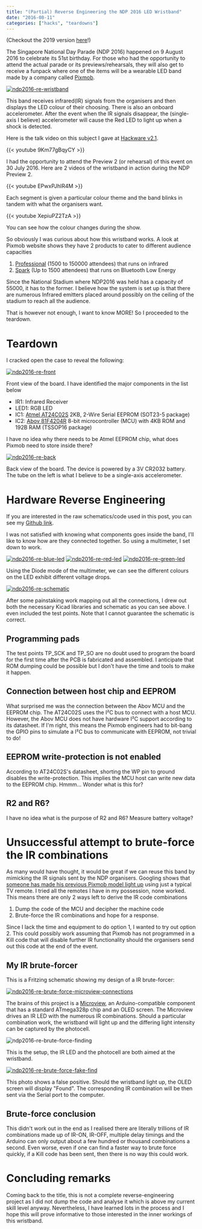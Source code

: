 ```yaml
---
title: "(Partial) Reverse Engineering the NDP 2016 LED Wristband"
date: "2016-08-11"
categories: ["hacks", "teardowns"]
---
```


(Checkout the 2019 version [here](/2019/08/teardown-of-ndp2019-led-wristband/)!)

The Singapore National Day Parade (NDP 2016) happened on 9 August 2016 to celebrate its 51st birthday. For those who had the opportunity to attend the actual parade or its previews/rehearsals, they will also get to receive a funpack where one of the items will be a wearable LED band made by a company called [Pixmob](http://pixmob.com/).

[![ndp2016-re-wristband](images/ndp2016-re-wristband-828x1024.jpg)](images/ndp2016-re-wristband.jpg)

This band receives infrared(IR) signals from the organisers and then displays the LED colour of their choosing. There is also an onboard accelerometer. After the event when the IR signals disappear, the (single-axis I believe) accelerometer will cause the Red LED to light up when a shock is detected.

Here is the talk video on this subject I gave at [Hackware v2.1](https://www.facebook.com/events/245575175803923/).

{{< youtube 9Km77gBqyCY >}}
<!--more-->
I had the opportunity to attend the Preview 2 (or rehearsal) of this event on 30 July 2016. Here are 2 videos of the wristband in action during the NDP Preview 2.

{{< youtube EPwxPJhlR4M >}}

Each segment is given a particular colour theme and the band blinks in tandem with what the organisers want.

{{< youtube XepiuPZ2TzA >}}

You can see how the colour changes during the show.

So obviously I was curious about how this wristband works. A look at Pixmob website shows they have 2 products to cater to different audience capacities

1. [Professional](http://pixmob.com/solutions/ignite/) (1500 to 150000 attendees) that runs on infrared
2. [Spark](http://pixmob.com/solutions/spark/) (Up to 1500 attendees) that runs on Bluetooth Low Energy

Since the National Stadium where NDP2016 was held has a capacity of 55000, it has to the former. I believe how the system is set up is that there are numerous Infrared emitters placed around possibly on the ceiling of the stadium to reach all the audience.

That is however not enough, I want to know MORE! So I proceeded to the teardown.

# Teardown

I cracked open the case to reveal the following:

[![ndp2016-re-front](images/ndp2016-re-front.jpg)](images/ndp2016-re-front.jpg)

Front view of the board. I have identified the major components in the list below

- IR1: Infrared Receiver
- LED1: RGB LED
- IC1: [Atmel AT24C02S](http://www.atmel.com/images/doc0180.pdf) 2KB, 2-Wire Serial EEPROM (SOT23-5 package)
- IC2: [Abov 81F4204R](http://www.abov.co.kr/en/index.php?Depth1=3&Depth2=1&Depth3=1&Depth4=2&Item=MC81F4204) 8-bit microcontroller (MCU) with 4KB ROM and 192B RAM (TSSOP16 package)

I have no idea why there needs to be Atmel EEPROM chip, what does Pixmob need to store inside there?

[![ndp2016-re-back](images/ndp2016-re-back-1024x442.jpg)](images/ndp2016-re-back.jpg)

Back view of the board. The device is powered by a 3V CR2032 battery. The tube on the left is what I believe to be a single-axis accelerometer.

# Hardware Reverse Engineering

If you are interested in the raw schematics/code used in this post, you can see my [Github link](https://github.com/yeokm1/reverse-engineering-ndp2016-wristband).

I was not satisfied with knowing what components goes inside the band, I'll like to know how are they connected together. So using a multimeter, I set down to work.

[![ndp2016-re-blue-led](images/ndp2016-re-blue-led-262x300.jpg)](images/ndp2016-re-blue-led.jpg) [![ndp2016-re-red-led](images/ndp2016-re-red-led-272x300.jpg)](images/ndp2016-re-red-led.jpg) [![ndp2016-re-green-led](images/ndp2016-re-green-led-262x300.jpg)](images/ndp2016-re-green-led.jpg)

Using the Diode mode of the multimeter, we can see the different colours on the LED exhibit different voltage drops.

[![ndp2016-re-schematic](images/ndp2016-re-schematic-1024x742.png)](images/ndp2016-re-schematic.png)

After some painstaking work mapping out all the connections, I drew out both the necessary Kicad libraries and schematic as you can see above. I even included the test points. Note that I cannot guarantee the schematic is correct.

## Programming pads

The test points TP\_SCK and TP\_SO are no doubt used to program the board for the first time after the PCB is fabricated and assembled. I anticipate that ROM dumping could be possible but I don't have the time and tools to make it happen.

## Connection between host chip and EEPROM

What surprised me was the connection between the Abov MCU and the EEPROM chip. The AT24C02S uses the I²C bus to connect with a host MCU. However, the Abov MCU does not have hardware I²C support according to its datasheet. If I'm right, this means the Pixmob engineers had to bit-bang the GPIO pins to simulate a I²C bus to communicate with EEPROM, not trivial to do!

## EEPROM write-protection is not enabled

According to AT24C02S's datasheet, shorting the WP pin to ground disables the write-protection. This implies the MCU host can write new data to the EEPROM chip. Hmmm... Wonder what is this for?

## R2 and R6?

I have no idea what is the purpose of R2 and R6? Measure battery voltage?

# Unsuccessful attempt to brute-force the IR combinations

As many would have thought, it would be great if we can reuse this band by mimicking the IR signals sent by the NDP organisers. Googling shows that [someone has made his previous Pixmob model light up](https://www.youtube.com/watch?v=N1cR-x_0YAw) using just a typical TV remote. I tried all the remotes I have in my possession, none worked. This means there are only 2 ways left to derive the IR code combinations

1. Dump the code of the MCU and decipher the machine code
2. Brute-force the IR combinations and hope for a response.

Since I lack the time and equipment to do option 1, I wanted to try out option 2. This could possibly work assuming that Pixmob has not programmed in a Kill code that will disable further IR functionality should the organisers send out this code at the end of the event.

## My IR brute-forcer

This is a Fritzing schematic showing my design of a IR brute-forcer:

[![ndp2016-re-brute-force-microview-connections](images/ndp2016-re-brute-force-microview-connections.png)](images/ndp2016-re-brute-force-microview-connections.png)

The brains of this project is a [Microview](http://microview.io/), an Arduino-compatible component that has a standard ATmega328p chip and an OLED screen. The Microview drives an IR LED with the numerous IR combinations. Should a particular combination work, the wristband will light up and the differing light intensity can be captured by the photocell.

![ndp2016-re-brute-force-finding](images/ndp2016-re-brute-force-finding-872x1024.jpg)

This is the setup, the IR LED and the photocell are both aimed at the wristband.

[![ndp2016-re-brute-force-fake-find](images/ndp2016-re-brute-force-fake-find-954x1024.jpg)](images/ndp2016-re-brute-force-fake-find.jpg)

This photo shows a false positive. Should the wristband light up, the OLED screen will display "Found". The corresponding IR combination will be then sent via the Serial port to the computer.

## Brute-force conclusion

This didn't work out in the end as I realised there are literally trillions of IR combinations made up of IR-ON, IR-OFF, multiple delay timings and the Arduino can only output about a few hundred or thousand combinations a second. Even worse, even if one can find a faster way to brute force quickly, if a Kill code has been sent, then there is no way this could work.

# Concluding remarks

Coming back to the title, this is not a complete reverse-engineering project as I did not dump the code and analyse it which is above my current skill level anyway. Nevertheless, I have learned lots in the process and I hope this will prove informative to those interested in the inner workings of this wristband.
